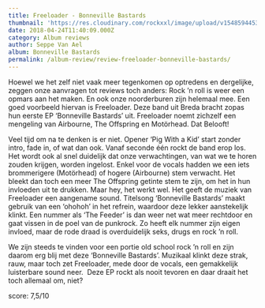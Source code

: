 ```yaml
---
title: Freeloader - Bonneville Bastards
thumbnail: 'https://res.cloudinary.com/rockxxl/image/upload/v1548594453/freeeeloader.jpg'
date: 2018-04-24T11:40:09.000Z
category: Album reviews
author: Seppe Van Ael
album: Bonneville Bastards
permalink: /album-review/review-freeloader-bonneville-bastards/
---
```

Hoewel we het zelf niet vaak meer tegenkomen op optredens en dergelijke, zeggen onze aanvragen tot reviews toch anders: Rock ’n roll is weer een opmars aan het maken. En ook onze noorderburen zijn helemaal mee. Een goed voorbeeld hiervan is Freeloader. Deze band uit Breda bracht zopas hun eerste EP ‘Bonneville Bastards’ uit. Freeloader noemt zichzelf een mengeling van Airbourne, The Offspring en Motörhead. Dat Belooft!

Veel tijd om na te denken is er niet. Opener ‘Pig With a Kid’ start zonder intro, fade in, of wat dan ook. Vanaf seconde één rockt de band erop los. Het wordt ook al snel duidelijk dat onze verwachtingen, van wat we te horen zouden krijgen, worden ingelost. Enkel voor de vocals hadden we een iets brommerigere (Motörhead) of hogere (Airbourne) stem verwacht. Het bleekt dan toch een meer The Offspring getinte stem te zijn, om het in hun invloeden uit te drukken. Maar hey, het werkt wel. Het geeft de muziek van Freeloader een aangename sound. Titelsong ‘Bonneville Bastards’ maakt gebruik van een ‘ohohoh’ in het refrein, waardoor deze lekker aanstekelijk klinkt. Een nummer als ‘The Feeder’ is dan weer net wat meer rechtdoor en gaat vissen in de poel van de punkrock. Zo heeft elk nummer zijn eigen invloed, maar de rode draad is overduidelijk seks, drugs en rock ’n roll.

We zijn steeds te vinden voor een portie old school rock ’n roll en zijn daarom erg blij met deze ‘Bonneville Bastards’. Muzikaal klinkt deze strak, rauw, maar toch zet Freeloader, mede door de vocals, een gemakkelijk luisterbare sound neer.  Deze EP rockt als nooit tevoren en daar draait het toch allemaal om, niet?

score: 7,5/10
